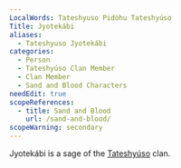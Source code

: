 ```yaml
---
LocalWords: Tateshyuso Pidòhu Tateshyúso
Title: Jyotekábi
aliases:
  - Tateshyuso Jyotekábi
categories:
  - Person
  - Tateshyúso Clan Member
  - Clan Member
  - Sand and Blood Characters
needEdit: true
scopeReferences:
  - title: Sand and Blood
    url: /sand-and-blood/
scopeWarning: secondary
---
```


Jyotekábi is a sage of the [Tateshyúso]() clan.
